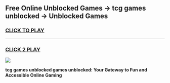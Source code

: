 
## Free Online Unblocked Games → tcg games unblocked → Unblocked Games
<h3>
<a href="https://premium.freeplayer.one?title=tcg_games_unblocked&ref=21F">CLICK TO PLAY</a></h3>
<hr>

<h3>
<a href="https://premium.freeplayer.one?title=tcg_games_unblocked&ref=21F">CLICK 2 PLAY</a>
  
</h3>

<a href="https://premium.freeplayer.one?title=tcg_games_unblocked&ref=21F/"><img src="https://clearcache.store/games.png"></a>


**tcg games unblocked games unblocked: Your Gateway to Fun and Accessible Online Gaming**
